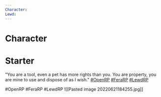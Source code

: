 ```yaml
---
Character: 
Lewd: 
---
```

# Character


# Starter

"You are a tool, even a pet has more rights than you. You are property, you are mine to use and dispose of as I wish." [#OpenRP](https://twitter.com/hashtag/OpenRP?src=hashtag_click) [#FeraRP](https://twitter.com/hashtag/FeraRP?src=hashtag_click) [#LewdRP](https://twitter.com/hashtag/LewdRP?src=hashtag_click)
  

#OpenRP #FeraRP #LewdRP 
![[Pasted image 20220621184255.jpg]]